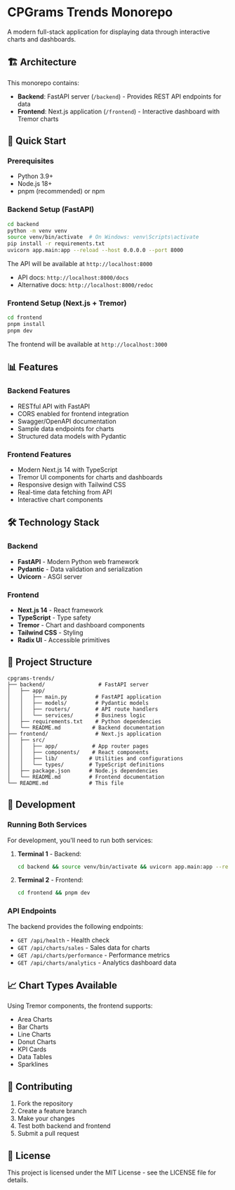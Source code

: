 # CPGrams Trends Monorepo

A modern full-stack application for displaying data through interactive charts and dashboards.

## 🏗️ Architecture

This monorepo contains:

- **Backend**: FastAPI server (`/backend`) - Provides REST API endpoints for data
- **Frontend**: Next.js application (`/frontend`) - Interactive dashboard with Tremor charts

## 🚀 Quick Start

### Prerequisites

- Python 3.9+
- Node.js 18+
- pnpm (recommended) or npm

### Backend Setup (FastAPI)

```bash
cd backend
python -m venv venv
source venv/bin/activate  # On Windows: venv\Scripts\activate
pip install -r requirements.txt
uvicorn app.main:app --reload --host 0.0.0.0 --port 8000
```

The API will be available at `http://localhost:8000`

- API docs: `http://localhost:8000/docs`
- Alternative docs: `http://localhost:8000/redoc`

### Frontend Setup (Next.js + Tremor)

```bash
cd frontend
pnpm install
pnpm dev
```

The frontend will be available at `http://localhost:3000`

## 📊 Features

### Backend Features

- RESTful API with FastAPI
- CORS enabled for frontend integration
- Swagger/OpenAPI documentation
- Sample data endpoints for charts
- Structured data models with Pydantic

### Frontend Features

- Modern Next.js 14 with TypeScript
- Tremor UI components for charts and dashboards
- Responsive design with Tailwind CSS
- Real-time data fetching from API
- Interactive chart components

## 🛠️ Technology Stack

### Backend

- **FastAPI** - Modern Python web framework
- **Pydantic** - Data validation and serialization
- **Uvicorn** - ASGI server

### Frontend

- **Next.js 14** - React framework
- **TypeScript** - Type safety
- **Tremor** - Chart and dashboard components
- **Tailwind CSS** - Styling
- **Radix UI** - Accessible primitives

## 📁 Project Structure

```
cpgrams-trends/
├── backend/                 # FastAPI server
│   ├── app/
│   │   ├── main.py         # FastAPI application
│   │   ├── models/         # Pydantic models
│   │   ├── routers/        # API route handlers
│   │   └── services/       # Business logic
│   ├── requirements.txt    # Python dependencies
│   └── README.md          # Backend documentation
├── frontend/               # Next.js application
│   ├── src/
│   │   ├── app/           # App router pages
│   │   ├── components/    # React components
│   │   ├── lib/          # Utilities and configurations
│   │   └── types/        # TypeScript definitions
│   ├── package.json      # Node.js dependencies
│   └── README.md         # Frontend documentation
└── README.md             # This file
```

## 🔧 Development

### Running Both Services

For development, you'll need to run both services:

1. **Terminal 1** - Backend:

   ```bash
   cd backend && source venv/bin/activate && uvicorn app.main:app --reload
   ```

2. **Terminal 2** - Frontend:
   ```bash
   cd frontend && pnpm dev
   ```

### API Endpoints

The backend provides the following endpoints:

- `GET /api/health` - Health check
- `GET /api/charts/sales` - Sales data for charts
- `GET /api/charts/performance` - Performance metrics
- `GET /api/charts/analytics` - Analytics dashboard data

## 📈 Chart Types Available

Using Tremor components, the frontend supports:

- Area Charts
- Bar Charts
- Line Charts
- Donut Charts
- KPI Cards
- Data Tables
- Sparklines

## 🤝 Contributing

1. Fork the repository
2. Create a feature branch
3. Make your changes
4. Test both backend and frontend
5. Submit a pull request

## 📄 License

This project is licensed under the MIT License - see the LICENSE file for details.

